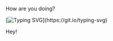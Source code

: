 How are you doing?

[![Typing SVG](https://readme-typing-svg.herokuapp.com/?lines=Hey!+I'm+Scott!;Nice+to+meet+you!)](https://git.io/typing-svg)

Hey!

<!---
scotran/scotran is a ✨ special ✨ repository because its `README.md` (this file) appears on your GitHub profile.
You can click the Preview link to take a look at your changes.
--->
